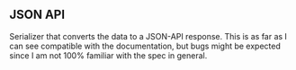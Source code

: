 ## JSON API

Serializer that converts the data to a JSON-API response.
This is as far as I can see compatible with the documentation,
but bugs might be expected since I am not 100% familiar with 
the spec in general.
